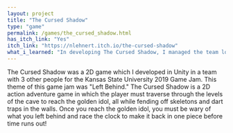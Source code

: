 ```yaml
---
layout: project
title: "The Cursed Shadow"
type: "game"
permalink: /games/the_cursed_shadow.html
has_itch_link: "Yes"
itch_link: "https://nlehnert.itch.io/the-cursed-shadow"
what_i_learned: "In developing The Cursed Shadow, I managed the team logistics and travel to and from the game jam. I also managed the development of the project, and assisted other team members in various tasks, such as concept design, level design, gameplay design, gameplay programming, 2D art, tilemaps and background music. In managing this project, I learned useful leadership skills and other softskills such as being a team player, and considering what each team member needs in order to further the development and learning on the team."
---
```

The Cursed Shadow was a 2D game which I developed in Unity in a team with 3 other people for the Kansas State University 2019 Game Jam. This theme of this game jam was "Left Behind." The Cursed Shadow is a 2D action adventure game in which the player must traverse through the levels of the cave to reach the golden idol, all while fending off skeletons and dart traps in the walls. Once you reach the golden idol, you must be wary of what you left behind and race the clock to make it back in one piece before time runs out!
